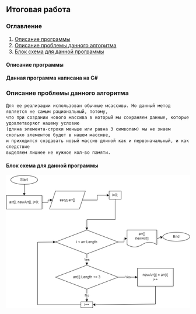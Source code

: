 ## Итоговая работа

### Оглавление

1. [Описание программы](#описание-программы)
2. [Описание проблемы данного алгоритма](#описание-проблемы-данного-алгоритма)
3. [Блок схема для данной программы](#блок-схема-для-данной-программы)


#### Описание программы

**Данная программа написана на C#**

### Описание проблемы данного алгоритма

    Для ее реализации использован обычные мсассивы. Но данный метод является не самым рациональный, потому, 
    что при создании нового массива в который мы сохраняем данные, которые удовлетворяют нашему условию 
    (длина элемента-строки меньше или равна 3 символам) мы не знаем сколько элементов будет в нашем массиве,
    и приходится создавать новый массив длиной как и первоначальный, и как следствие
    выделяем лишнее не нужное кол-во памяти. 

#### Блок схема для данной программы

![блок-схема](image.png)
